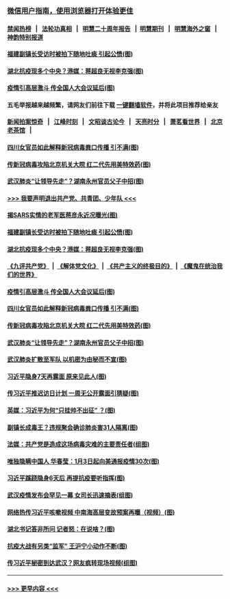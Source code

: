 ### [微信用户指南，使用浏览器打开体验更佳](https://github.com/gfw-breaker/banned-news1/blob/master/indexes/wechat-guide.md?t=0)
#### [禁闻热榜](热点新闻.md?t=0)  &nbsp;&nbsp;|&nbsp;&nbsp; [法轮功真相](https://github.com/gfw-breaker/truth/blob/master/README.md?t=0) &nbsp;&nbsp;|&nbsp;&nbsp; [明慧二十周年报告](https://github.com/gfw-breaker/mh-reports/blob/master/README.md?t=0) &nbsp;&nbsp;|&nbsp;&nbsp;[明慧期刊](https://github.com/gfw-breaker/mh-qikan) &nbsp;&nbsp;|&nbsp;&nbsp; [明慧海外之窗](https://github.com/gfw-breaker/mh-news/blob/master/README.md?t=0) &nbsp;&nbsp;|&nbsp;&nbsp; [神韵特别报道](https://github.com/gfw-breaker/mh-news/blob/master/shenyun.md?t=0)
#### [福建副镇长受访时被拍下随地吐痰 引起公愤(图)](../pages/p2/922279.md?t=02080502) 
#### [湖北抗疫现多个中央？港媒：蒋超良无视李克强(图)](../pages/p2/922154.md?t=02080502) 
#### [疫情引高层激斗 传全国人大会议延后(图)](../pages/p2/922162.md?t=02080502) 
#### 五毛举报越来越频繁，请网友们前往下载 [一键翻墙软件](https://github.com/gfw-breaker/ssr-accounts)，并将此项目推荐给亲友
#### [新闻拍案惊奇](https://github.com/gfw-breaker/banned-news1/blob/master/pages/link4.md) &nbsp;&nbsp;|&nbsp;&nbsp; [江峰时刻](https://github.com/gfw-breaker/banned-news1/blob/master/pages/link4.md) &nbsp;&nbsp;|&nbsp;&nbsp; [文昭谈古论今](https://github.com/gfw-breaker/banned-news1/blob/master/pages/link4.md) &nbsp;&nbsp;|&nbsp;&nbsp; [天亮时分](https://github.com/gfw-breaker/banned-news1/blob/master/pages/link4.md) &nbsp;&nbsp;|&nbsp;&nbsp; [萧茗看世界](https://github.com/gfw-breaker/banned-news1/blob/master/pages/link4.md) &nbsp;&nbsp;|&nbsp;&nbsp; [北京老茶馆](https://github.com/gfw-breaker/banned-news1/blob/master/pages/link4.md) &nbsp;&nbsp;|&nbsp;&nbsp; 
#### [四川女官员如此解释新冠病毒粪口传播 引不满(图)](../pages/p2/922144.md?t=02080502) 
#### [传新冠病毒攻陷北京机关大院 红二代先用美特效药(图)](../pages/p2/922107.md?t=02080502) 
#### [武汉肺炎“让领导先走”？湖南永州官员父子中招(图)](../pages/p2/922095.md?t=02080502) 
#### [>>> 我要声明退出共产党、共青团、少年队 <<<](https://github.com/begood0513/goodnews/blob/master/quit/letter.md) 
#### [揭SARS实情的老军医蒋彦永近况曝光(图)](../pages/p2/922283.md?t=02080502) 
#### [福建副镇长受访时被拍下随地吐痰 引起公愤(图)](../pages/p2/922279.md?t=02080502) 
#### [湖北抗疫现多个中央？港媒：蒋超良无视李克强(图)](../pages/p2/922154.md?t=02080502) 
#### [《九评共产党》](https://github.com/begood0513/9ping.md/blob/master/README.md) &nbsp;|&nbsp; [《解体党文化》](../../../../jtdwh.md/blob/master/README.md)  &nbsp;|&nbsp; [《共产主义的终极目的》](../../../../gczydzjmd.md/blob/master/README.md) &nbsp;|&nbsp; [《魔鬼在统治我们的世界》](../../../../mgztzwmdsj.md/blob/master/README.md) 
#### [疫情引高层激斗 传全国人大会议延后(图)](../pages/p2/922162.md?t=02080502) 
#### [四川女官员如此解释新冠病毒粪口传播 引不满(图)](../pages/p2/922144.md?t=02080502) 
#### [传新冠病毒攻陷北京机关大院 红二代先用美特效药(图)](../pages/p2/922107.md?t=02080502) 
#### [武汉肺炎“让领导先走”？湖南永州官员父子中招(图)](../pages/p2/922095.md?t=02080502) 
#### [武汉肺炎扩散至军队 以机密为由秘而不宣(图)](../pages/p2/922044.md?t=02080502) 
#### [习近平隐身7天再露面 原来见此人(图)](../pages/p2/922041.md?t=02080502) 
#### [传习近平推迟访日计划 一周无公开露面引猜疑(图)](../pages/p2/922006.md?t=02080502) 
#### [英媒：习近平为何“只挂帅不出征” ？(图)](../pages/p2/921925.md?t=02080502) 
#### [副镇长成毒王？违规聚会确诊肺炎害31人隔离(图)](../pages/p2/921985.md?t=02080502) 
#### [法媒：共产党是造成这场病毒灾难的主要责任者(组图)](../pages/p2/921958.md?t=02080502) 
#### [唯独隐瞒中国人 华春莹：1月3日起向美通报疫情30次(图)](../pages/p2/921893.md?t=02080502) 
#### [习近平蹊跷隐身6天后 再提抗疫要听指挥(图)](../pages/p2/921870.md?t=02080502) 
#### [武汉疫情发布会罕见一幕 女司长迅速摘表(组图)](../pages/p2/921849.md?t=02080502) 
#### [网络热传习近平咳嗽视频 中南海高层变故预案再曝（视频）(图)](../pages/p2/921846.md?t=02080502) 
#### [湖北书记答非所问 记者怒：在说啥？(图)](../pages/p2/921804.md?t=02080502) 
#### [抗疫大战有另类“监军” 王沪宁小动作不断(图)](../pages/p2/921771.md?t=02080502) 
#### [传习近平秘密到达武汉？网友疯转现场视频(组图)](../pages/p2/921775.md?t=02080502) 

----
#### [ >>> 更早内容 <<< ](../indexes/p2-earlier.md)
